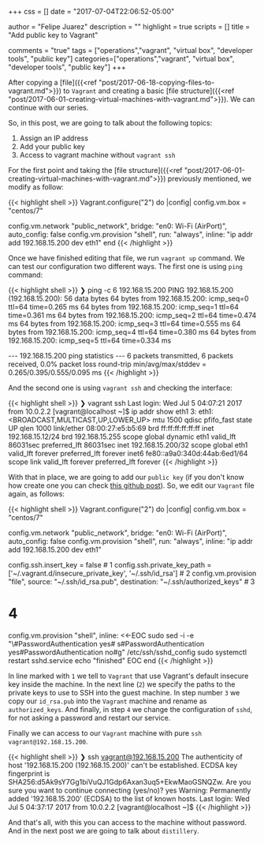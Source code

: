 +++
css = []
date = "2017-07-04T22:06:52-05:00"

author = "Felipe Juarez"
description = ""
highlight = true
scripts = []
title = "Add public key to Vagrant"

comments = "true"
tags = ["operations","vagrant", "virtual box", "developer tools", "public key"]
categories=["operations","vagrant", "virtual box", "developer tools", "public key"]
+++

After copying a [file]({{<ref "post/2017-06-18-copying-files-to-vagrant.md">}}) to `Vagrant` and creating a basic [file structure]({{<ref "post/2017-06-01-creating-virtual-machines-with-vagrant.md">}}). We can continue with our series.

So, in this post, we are going to talk about the following topics:

1. Assign an IP address
1. Add your public key
1. Access to vagrant machine without `vagrant ssh`


For the first point and taking the [file structure]({{<ref "post/2017-06-01-creating-virtual-machines-with-vagrant.md">}}) previously mentioned, we modify as follow:

{{< highlight shell >}}
Vagrant.configure("2") do |config|
  config.vm.box = "centos/7"

  config.vm.network "public_network", bridge: "en0: Wi-Fi (AirPort)", auto_config: false
  config.vm.provision "shell", run: "always", inline: "ip addr add 192.168.15.200 dev eth1"
end
{{< /highlight >}}

Once we have finished editing that file, we run `vagrant up` command. We can test our configuration two different ways. The first one is using `ping` command:

{{< highlight shell >}}
❯ ping -c 6 192.168.15.200
PING 192.168.15.200 (192.168.15.200): 56 data bytes
64 bytes from 192.168.15.200: icmp_seq=0 ttl=64 time=0.265 ms
64 bytes from 192.168.15.200: icmp_seq=1 ttl=64 time=0.361 ms
64 bytes from 192.168.15.200: icmp_seq=2 ttl=64 time=0.474 ms
64 bytes from 192.168.15.200: icmp_seq=3 ttl=64 time=0.555 ms
64 bytes from 192.168.15.200: icmp_seq=4 ttl=64 time=0.380 ms
64 bytes from 192.168.15.200: icmp_seq=5 ttl=64 time=0.334 ms

--- 192.168.15.200 ping statistics ---
6 packets transmitted, 6 packets received, 0.0% packet loss
round-trip min/avg/max/stddev = 0.265/0.395/0.555/0.095 ms
{{< /highlight >}}


And the second one is using `vagrant ssh` and checking the interface:

{{< highlight shell >}}
❯ vagrant ssh
Last login: Wed Jul  5 04:07:21 2017 from 10.0.2.2
[vagrant@localhost ~]$ ip addr show eth1
3: eth1: <BROADCAST,MULTICAST,UP,LOWER_UP> mtu 1500 qdisc pfifo_fast state UP qlen 1000
    link/ether 08:00:27:e5:b5:69 brd ff:ff:ff:ff:ff:ff
    inet 192.168.15.12/24 brd 192.168.15.255 scope global dynamic eth1
       valid_lft 86031sec preferred_lft 86031sec
    inet 192.168.15.200/32 scope global eth1
       valid_lft forever preferred_lft forever
    inet6 fe80::a9a0:340d:44ab:6ed1/64 scope link
       valid_lft forever preferred_lft forever
{{< /highlight >}}

With that in place, we are going to add our `public key` (if you don't know how create one you can check [this github post](https://help.github.com/articles/generating-a-new-ssh-key-and-adding-it-to-the-ssh-agent/)). So, we edit our `Vagrant` file again, as follows:

{{< highlight shell >}}
Vagrant.configure("2") do |config|
  config.vm.box = "centos/7"

  config.vm.network "public_network", bridge: "en0: Wi-Fi (AirPort)", auto_config: false
  config.vm.provision "shell", run: "always", inline: "ip addr add 192.168.15.200 dev eth1"

  config.ssh.insert_key = false # 1
  config.ssh.private_key_path = ['~/.vagrant.d/insecure_private_key', '~/.ssh/id_rsa'] # 2
  config.vm.provision "file", source: "~/.ssh/id_rsa.pub", destination: "~/.ssh/authorized_keys" # 3

  # 4
  config.vm.provision "shell", inline: <<-EOC
    sudo sed -i -e "\\#PasswordAuthentication yes# s#PasswordAuthentication yes#PasswordAuthentication no#g" /etc/ssh/sshd_config
    sudo systemctl restart sshd.service
    echo "finished"
  EOC
end
{{< /highlight >}}

In line marked with `1` we tell to `Vagrant` that use Vagrant's default insecure key inside the machine. In the next line (`2`) we specify the paths to the private keys to use to SSH into the guest machine. In step number `3` we copy our `id_rsa.pub` into the `Vagrant` machine and rename as `authorized_keys`. And finally, in step `4` we change the configuration of `sshd`, for not asking a password and restart our service.

Finally we can access to our `Vagrant` machine with pure `ssh vagrant@192.168.15.200`.

{{< highlight shell >}}
❯ ssh vagrant@192.168.15.200
The authenticity of host '192.168.15.200 (192.168.15.200)' can't be established.
ECDSA key fingerprint is SHA256:d5Ak9sY7Gg1biVuQJ1Gdp6Axan3uq5+EkwMaoGSNQZw.
Are you sure you want to continue connecting (yes/no)? yes
Warning: Permanently added '192.168.15.200' (ECDSA) to the list of known hosts.
Last login: Wed Jul  5 04:37:17 2017 from 10.0.2.2
[vagrant@localhost ~]$
{{< /highlight >}}

And that's all, with this you can access to the machine without password. And in the next post we are going to talk about `distillery`.
